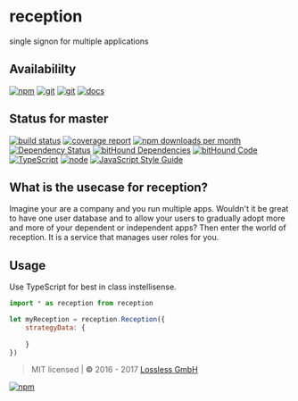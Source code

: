# reception
single signon for multiple applications

## Availabililty
[![npm](https://push.rocks/assets/repo-button-npm.svg)](https://www.npmjs.com/package/reception)
[![git](https://push.rocks/assets/repo-button-git.svg)](https://GitLab.com/pushrocks/reception)
[![git](https://push.rocks/assets/repo-button-mirror.svg)](https://github.com/pushrocks/reception)
[![docs](https://push.rocks/assets/repo-button-docs.svg)](https://pushrocks.gitlab.io/reception/)

## Status for master
[![build status](https://GitLab.com/pushrocks/reception/badges/master/build.svg)](https://GitLab.com/pushrocks/reception/commits/master)
[![coverage report](https://GitLab.com/pushrocks/reception/badges/master/coverage.svg)](https://GitLab.com/pushrocks/reception/commits/master)
[![npm downloads per month](https://img.shields.io/npm/dm/reception.svg)](https://www.npmjs.com/package/reception)
[![Dependency Status](https://david-dm.org/pushrocks/reception.svg)](https://david-dm.org/pushrocks/reception)
[![bitHound Dependencies](https://www.bithound.io/github/pushrocks/reception/badges/dependencies.svg)](https://www.bithound.io/github/pushrocks/reception/master/dependencies/npm)
[![bitHound Code](https://www.bithound.io/github/pushrocks/reception/badges/code.svg)](https://www.bithound.io/github/pushrocks/reception)
[![TypeScript](https://img.shields.io/badge/TypeScript-2.x-blue.svg)](https://nodejs.org/dist/latest-v6.x/docs/api/)
[![node](https://img.shields.io/badge/node->=%206.x.x-blue.svg)](https://nodejs.org/dist/latest-v6.x/docs/api/)
[![JavaScript Style Guide](https://img.shields.io/badge/code%20style-standard-brightgreen.svg)](http://standardjs.com/)

## What is the usecase for reception?
Imagine your are a company and you run multiple apps.
Wouldn't it be great to have one user database and to allow your users to gradually adopt more and more of your
dependent or independent apps? Then enter the world of reception. It is a service that manages user roles for you.


## Usage
Use TypeScript for best in class instellisense.

```javascript
import * as reception from reception

let myReception = reception.Reception({
    strategyData: {
        
    }
})


```

> MIT licensed | **&copy;** 2016 - 2017 [Lossless GmbH](https://lossless.gmbh)

[![npm](https://push.rocks/assets/repo-header.svg)](https://push.rocks)
